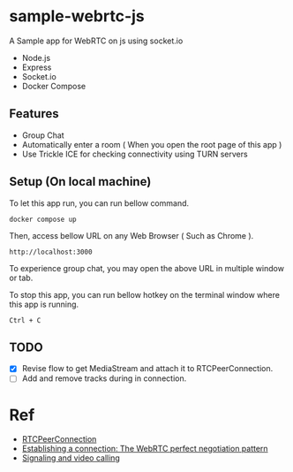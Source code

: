 # sample-webrtc-js
A Sample app for WebRTC on js using socket.io

- Node.js
- Express
- Socket.io
- Docker Compose

## Features
- Group Chat
- Automatically enter a room ( When you open the root page of this app )
- Use Trickle ICE for checking connectivity using TURN servers

## Setup (On local machine)
To let this app run, you can run bellow command.
```
docker compose up
```

Then, access bellow URL on any Web Browser ( Such as Chrome ).
```
http://localhost:3000
```

To experience group chat, you may open the above URL in multiple window or tab.

To stop this app, you can run bellow hotkey on the terminal window where this app is running.
```
Ctrl + C
```

## TODO
- [x] Revise flow to get MediaStream and attach it to RTCPeerConnection.
- [ ] Add and remove tracks during in connection.

# Ref
- [RTCPeerConnection](https://developer.mozilla.org/en-US/docs/Web/API/RTCPeerConnection)
- [Establishing a connection: The WebRTC perfect negotiation pattern](https://developer.mozilla.org/en-US/docs/Web/API/WebRTC_API/Perfect_negotiation)
- [Signaling and video calling](https://developer.mozilla.org/en-US/docs/Web/API/WebRTC_API/Signaling_and_video_calling)

